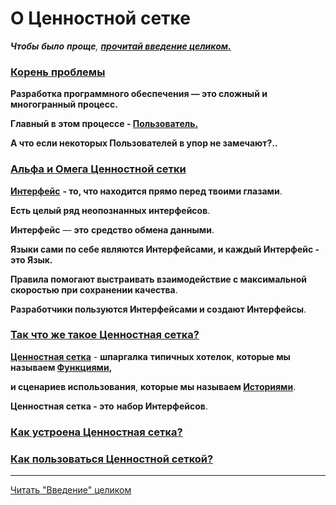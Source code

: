 # О Ценностной сетке

_**Чтобы** **было** **проще**, [**прочитай введение целиком.**](../Введение)_

### [Корень проблемы](../Введение#_2)

**Разработка программного обеспечения — это сложный и многогранный процесс.**

**Главный в этом процессе - [Пользователь.](../Пользователь)**

**А что если некоторых Пользователей в упор не замечают?..**

### [Альфа и Омега Ценностной сетки](../Введение#_3)

 [**Интерфейс**](../Интерфейс) **- то, что находится прямо перед твоими глазами**.

**Есть целый ряд неопознанных интерфейсов**.

**Интерфейс** — **это** **средство обмена данными**.

**Языки сами по себе являются Интерфейсами, и каждый Интерфейс - это Язык.**

**Правила помогают выстраивать взаимодействие с максимальной скоростью при сохранении качества**.

**Разработчики пользуются Интерфейсами и создают Интерфейсы**.

### [Так что же такое Ценностная сетка?](../Введение#_4)

[**Ценностная сетка**](../Ценностная%20сетка) - **шпаргалка** **типичных хотелок**, **которые мы называем [Функциями](../Функция),**

**и сценариев использования**, **которые мы называем [Историями](../История)**.

**Ценностная сетка - это** **набор Интерфейсов**.

### [Как устроена Ценностная сетка?](../Введение#_5)

### [Как пользоваться Ценностной сеткой?](../Введение#_6)

***

[Читать "Введение" целиком](../Введение)
